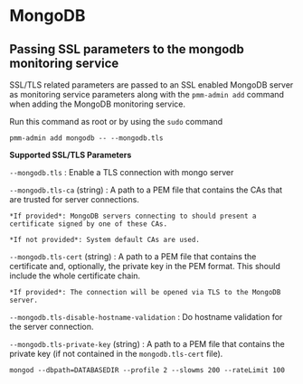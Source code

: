 # MongoDB

## Passing SSL parameters to the mongodb monitoring service

SSL/TLS related parameters are passed to an SSL enabled MongoDB server as
monitoring service parameters along with the `pmm-admin add` command when adding
the MongoDB monitoring service.

Run this command as root or by using the `sudo` command

```
pmm-admin add mongodb -- --mongodb.tls
```

**Supported SSL/TLS Parameters**

`--mongodb.tls`
:   Enable a TLS connection with mongo server

`--mongodb.tls-ca`  (string)
:   A path to a PEM file that contains the CAs that are trusted for server connections.

    *If provided*: MongoDB servers connecting to should present a certificate signed by one of these CAs.

    *If not provided*: System default CAs are used.

`--mongodb.tls-cert` (string)
:   A path to a PEM file that contains the certificate and, optionally, the private key in the PEM format. This should include the whole certificate chain.

    *If provided*: The connection will be opened via TLS to the MongoDB server.

`--mongodb.tls-disable-hostname-validation`
:   Do hostname validation for the server connection.

`--mongodb.tls-private-key` (string)
:   A path to a PEM file that contains the private key (if not contained in the `mongodb.tls-cert` file).

```
mongod --dbpath=DATABASEDIR --profile 2 --slowms 200 --rateLimit 100
```
